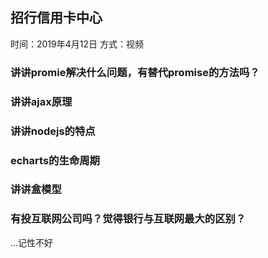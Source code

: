 ## 招行信用卡中心
时间：2019年4月12日
方式：视频

### 讲讲promie解决什么问题，有替代promise的方法吗？

### 讲讲ajax原理

### 讲讲nodejs的特点

### echarts的生命周期

### 讲讲盒模型

### 有投互联网公司吗？觉得银行与互联网最大的区别？

...记性不好
